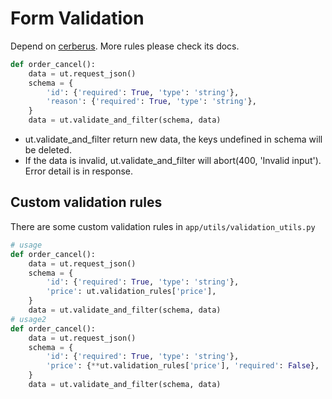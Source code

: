 # Form Validation
Depend on [cerberus](http://docs.python-cerberus.org/en/stable/). More rules please check its docs.
```py
def order_cancel():
    data = ut.request_json()
    schema = {
        'id': {'required': True, 'type': 'string'},
        'reason': {'required': True, 'type': 'string'},
    }
    data = ut.validate_and_filter(schema, data)
```
* ut.validate_and_filter return new data, the keys undefined in schema will be deleted.
* If the data is invalid, ut.validate_and_filter will abort(400, 'Invalid input'). Error detail is in response.

## Custom validation rules
There are some custom validation rules in `app/utils/validation_utils.py`
```py
# usage
def order_cancel():
    data = ut.request_json()
    schema = {
        'id': {'required': True, 'type': 'string'},
        'price': ut.validation_rules['price'],
    }
    data = ut.validate_and_filter(schema, data)
# usage2
def order_cancel():
    data = ut.request_json()
    schema = {
        'id': {'required': True, 'type': 'string'},
        'price': {**ut.validation_rules['price'], 'required': False},
    }
    data = ut.validate_and_filter(schema, data)
```
